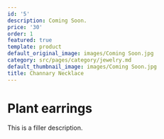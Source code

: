 ```yaml
---
id: '5'
description: Coming Soon.
price: '30'
order: 1
featured: true
template: product
default_original_image: images/Coming Soon.jpg
category: src/pages/category/jewelry.md
default_thumbnail_image: images/Coming Soon.jpg
title: Channary Necklace
---
```

# Plant earrings

This is a filler description.
